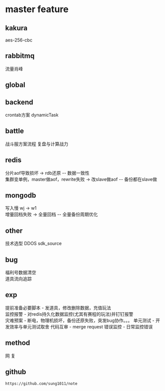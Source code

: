 # master feature

## kakura

aes-256-cbc

## rabbitmq

流量肖峰

## global

## backend

crontab方案
dynamicTask

## battle

战斗服方案流程 复盘与计算战力

## redis

分片aof导致损坏 -> rdb还原 -- 数据一致性  
集群变单例，master做aof，rewrite失败 -> 改slave做aof -- 备份都在slave做

## mongodb

写入慢 wj -> w1  
增量回档失败 -> 全量回档 -- 全量备份周期优化  

## other

技术选型
DDOS
sdk_source

## bug

福利号数据清空  
道具流向追踪  

## exp

提前准备必要脚本 - 发道具，修改删除数据，充值玩法  
监控报警 - 对redis持久化数据监控(尤其有赛程的玩法)并钉钉报警  
灾难预案 - 断电，物理机损坏，备份还原失败，突发bug协作。。。
单元测试 - 开发效率与单元测试取舍
代码互审 - merge request
错误监控 - 日常监控错误

## method

网
复

## github

`https://github.com/sung1011/note`
